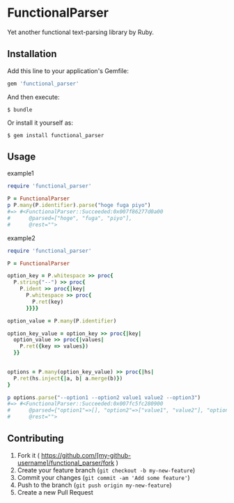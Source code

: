 # FunctionalParser

Yet another functional text-parsing library by Ruby.

## Installation

Add this line to your application's Gemfile:

```ruby
gem 'functional_parser'
```

And then execute:

    $ bundle

Or install it yourself as:

    $ gem install functional_parser

## Usage


example1
```ruby
require 'functional_parser'

P = FunctionalParser
p P.many(P.identifier).parse("hoge fuga piyo")
#=> #<FunctionalParser::Succeeded:0x007f86277d0a00
#      @parsed=["hoge", "fuga", "piyo"],
#      @rest="">
```


example2
```ruby
require 'functional_parser'

P = FunctionalParser

option_key = P.whitespace >> proc{
  P.string("--") >> proc{
    P.ident >> proc{|key|
      P.whitespace >> proc{
        P.ret(key)
      }}}}

option_value = P.many(P.identifier)

option_key_value = option_key >> proc{|key|
  option_value >> proc{|values|
    P.ret({key => values})
  }}
        

options = P.many(option_key_value) >> proc{|hs|
  P.ret(hs.inject{|a, b| a.merge(b)})
}

p options.parse("--option1 --option2 value1 value2 --option3")
#=> #<FunctionalParser::Succeeded:0x007fc5fc280900
#      @parsed={"option1"=>[], "option2"=>["value1", "value2"], "option3"=>[]},
#      @rest="">
```

## Contributing

1. Fork it ( https://github.com/[my-github-username]/functional_parser/fork )
2. Create your feature branch (`git checkout -b my-new-feature`)
3. Commit your changes (`git commit -am 'Add some feature'`)
4. Push to the branch (`git push origin my-new-feature`)
5. Create a new Pull Request
